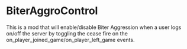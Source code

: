 # BiterAggroControl
This is a mod that will enable/disable Biter Aggression when a user logs on/off the server by toggling the cease fire on the on_player_joined_game/on_player_left_game events.
